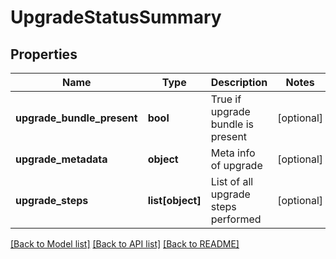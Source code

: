 # UpgradeStatusSummary

## Properties
Name | Type | Description | Notes
------------ | ------------- | ------------- | -------------
**upgrade_bundle_present** | **bool** | True if upgrade bundle is present | [optional] 
**upgrade_metadata** | **object** | Meta info of upgrade | [optional] 
**upgrade_steps** | **list[object]** | List of all upgrade steps performed | [optional] 

[[Back to Model list]](../README.md#documentation-for-models) [[Back to API list]](../README.md#documentation-for-api-endpoints) [[Back to README]](../README.md)

